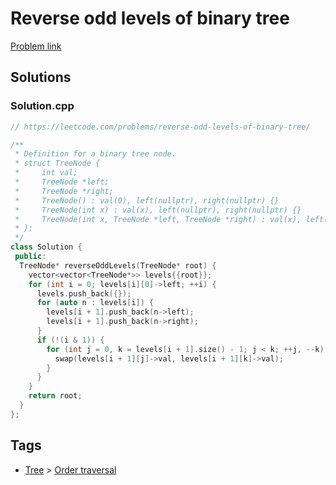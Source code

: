 # Reverse odd levels of binary tree

[Problem link](https://leetcode.com/problems/reverse-odd-levels-of-binary-tree/)

## Solutions


### Solution.cpp
```cpp
// https://leetcode.com/problems/reverse-odd-levels-of-binary-tree/

/**
 * Definition for a binary tree node.
 * struct TreeNode {
 *     int val;
 *     TreeNode *left;
 *     TreeNode *right;
 *     TreeNode() : val(0), left(nullptr), right(nullptr) {}
 *     TreeNode(int x) : val(x), left(nullptr), right(nullptr) {}
 *     TreeNode(int x, TreeNode *left, TreeNode *right) : val(x), left(left), right(right) {}
 * };
 */
class Solution {
 public:
  TreeNode* reverseOddLevels(TreeNode* root) {
    vector<vector<TreeNode*>> levels{{root}};
    for (int i = 0; levels[i][0]->left; ++i) {
      levels.push_back({});
      for (auto n : levels[i]) {
        levels[i + 1].push_back(n->left);
        levels[i + 1].push_back(n->right);
      }
      if (!(i & 1)) {
        for (int j = 0, k = levels[i + 1].size() - 1; j < k; ++j, --k) {
          swap(levels[i + 1][j]->val, levels[i + 1][k]->val);
        }
      }
    }
    return root;
  }
};
```
## Tags

* [Tree](/README.md#Tree) > [Order traversal](/README.md#Tree-Order_traversal)
